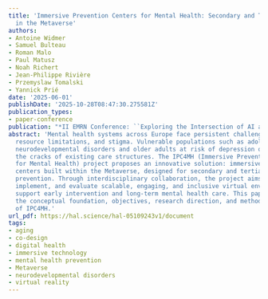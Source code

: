 ```yaml
---
title: 'Immersive Prevention Centers for Mental Health: Secondary and Tertiary Prevention
  in the Metaverse'
authors:
- Antoine Widmer
- Samuel Bulteau
- Roman Malo
- Paul Matusz
- Noah Richert
- Jean-Philippe Rivière
- Przemyslaw Tomalski
- Yannick Prié
date: '2025-06-01'
publishDate: '2025-10-28T08:47:30.275581Z'
publication_types:
- paper-conference
publication: "*II EMRN Conference: ``Exploring the Intersection of AI and the Metaverse''*"
abstract: 'Mental health systems across Europe face persistent challenges in accessibility,
  resource limitations, and stigma. Vulnerable populations such as adolescents with
  neurodevelopmental disorders and older adults at risk of depression often fall through
  the cracks of existing care structures. The IPC4MH (Immersive Prevention Centers
  for Mental Health) project proposes an innovative solution: immersive prevention
  centers built within the Metaverse, designed for secondary and tertiary mental health
  prevention. Through interdisciplinary collaboration, the project aims to co-design,
  implement, and evaluate scalable, engaging, and inclusive virtual environments that
  support early intervention and long-term mental health care. This paper presents
  the conceptual foundation, objectives, research direction, and methodological approach
  of IPC4MH.'
url_pdf: https://hal.science/hal-05109243v1/document
tags:
- aging
- co-design
- digital health
- immersive technology
- mental health prevention
- Metaverse
- neurodevelopmental disorders
- virtual reality
---
```

